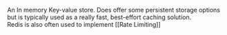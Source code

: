 An In memory Key-value store. Does offer some persistent storage options but is typically used as a really fast, best-effort caching solution.   
Redis is also often used to implement [[Rate Limiting]]